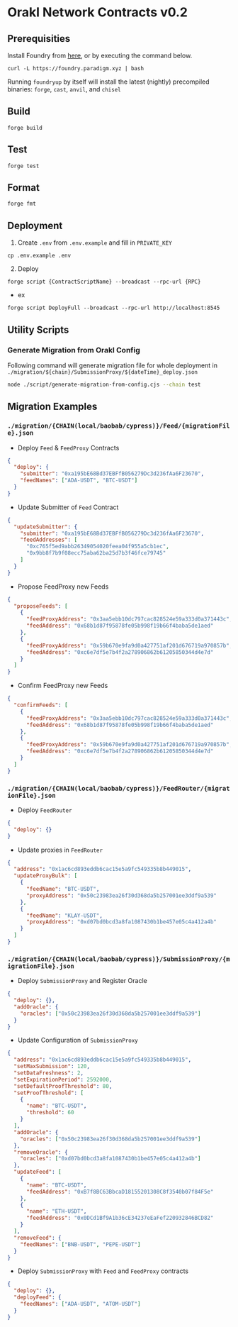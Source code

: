 # Orakl Network Contracts v0.2

## Prerequisities

Install Foundry from [here](https://book.getfoundry.sh/getting-started/installation), or by executing the command below.

```shell
curl -L https://foundry.paradigm.xyz | bash
```

Running `foundryup` by itself will install the latest (nightly) precompiled binaries: `forge`, `cast`, `anvil`, and `chisel`

## Build

```shell
forge build
```

## Test

```shell
forge test
```

## Format

```shell
forge fmt
```

## Deployment

1. Create `.env` from `.env.example` and fill in `PRIVATE_KEY`

```
cp .env.example .env
```

2. Deploy

```shell
forge script {ContractScriptName} --broadcast --rpc-url {RPC}
```

- ex

```shell
forge script DeployFull --broadcast --rpc-url http://localhost:8545
```

## Utility Scripts

### Generate Migration from Orakl Config

Following command will generate migration file for whole deployment in `./migration/${chain}/SubmissionProxy/${dateTime}_deploy.json`

```bash
node ./script/generate-migration-from-config.cjs --chain test
```

## Migration Examples

### `./migration/{CHAIN(local/baobab/cypress)}/Feed/{migrationFile}.json`

- Deploy `Feed` & `FeedProxy` Contracts

```json
{
  "deploy": {
    "submitter": "0xa195bE68Bd37EBFfB056279Dc3d236fAa6F23670",
    "feedNames": ["ADA-USDT", "BTC-USDT"]
  }
}
```

- Update Submitter of `Feed` Contract

```json
{
  "updateSubmitter": {
    "submitter": "0xa195bE68Bd37EBFfB056279Dc3d236fAa6F23670",
    "feedAddresses": [
      "0xc765f5ed9abb26349054020feea04f955a5cb1ec",
      "0x9bb8f7b9f08ecc75aba62ba25d7b3f46fce79745"
    ]
  }
}
```

- Propose FeedProxy new Feeds

```json
{
  "proposeFeeds": [
    {
      "feedProxyAddress": "0x3aa5ebb10dc797cac828524e59a333d0a371443c",
      "feedAddress": "0x68b1d87f95878fe05b998f19b66f4baba5de1aed"
    },
    {
      "feedProxyAddress": "0x59b670e9fa9d0a427751af201d676719a970857b",
      "feedAddress": "0xc6e7df5e7b4f2a278906862b61205850344d4e7d"
    }
  ]
}
```

- Confirm FeedProxy new Feeds

```json
{
  "confirmFeeds": [
    {
      "feedProxyAddress": "0x3aa5ebb10dc797cac828524e59a333d0a371443c",
      "feedAddress": "0x68b1d87f95878fe05b998f19b66f4baba5de1aed"
    },
    {
      "feedProxyAddress": "0x59b670e9fa9d0a427751af201d676719a970857b",
      "feedAddress": "0xc6e7df5e7b4f2a278906862b61205850344d4e7d"
    }
  ]
}
```

### `./migration/{CHAIN(local/baobab/cypress)}/FeedRouter/{migrationFile}.json`

- Deploy `FeedRouter`

```json
{
  "deploy": {}
}
```

- Update proxies in `FeedRouter`

```json
{
  "address": "0x1ac6cd893eddb6cac15e5a9fc549335b8b449015",
  "updateProxyBulk": [
    {
      "feedName": "BTC-USDT",
      "proxyAddress": "0x50c23983ea26f30d368da5b257001ee3ddf9a539"
    },
    {
      "feedName": "KLAY-USDT",
      "proxyAddress": "0xd07bd0bcd3a8fa1087430b1be457e05c4a412a4b"
    }
  ]
}
```

### `./migration/{CHAIN(local/baobab/cypress)}/SubmissionProxy/{migrationFile}.json`

- Deploy `SubmissionProxy` and Register Oracle

```json
{
  "deploy": {},
  "addOracle": {
    "oracles": ["0x50c23983ea26f30d368da5b257001ee3ddf9a539"]
  }
}
```

- Update Configuration of `SubmissionProxy`

```json
{
  "address": "0x1ac6cd893eddb6cac15e5a9fc549335b8b449015",
  "setMaxSubmission": 120,
  "setDataFreshness": 2,
  "setExpirationPeriod": 2592000,
  "setDefaultProofThreshold": 80,
  "setProofThreshold": [
    {
      "name": "BTC-USDT",
      "threshold": 60
    }
  ],
  "addOracle": {
    "oracles": ["0x50c23983ea26f30d368da5b257001ee3ddf9a539"]
  },
  "removeOracle": {
    "oracles": ["0xd07bd0bcd3a8fa1087430b1be457e05c4a412a4b"]
  },
  "updateFeed": [
    {
      "name": "BTC-USDT",
      "feedAddress": "0xB7f8BC63BbcaD18155201308C8f3540b07f84F5e"
    },
    {
      "name": "ETH-USDT",
      "feedAddress": "0x0DCd1Bf9A1b36cE34237eEaFef220932846BCD82"
    }
  ],
  "removeFeed": {
    "feedNames": ["BNB-USDT", "PEPE-USDT"]
  }
}
```

- Deploy `SubmissionProxy` with `Feed` and `FeedProxy` contracts

```json
{
  "deploy": {},
  "deployFeed": {
    "feedNames": ["ADA-USDT", "ATOM-USDT"]
  }
}
```
